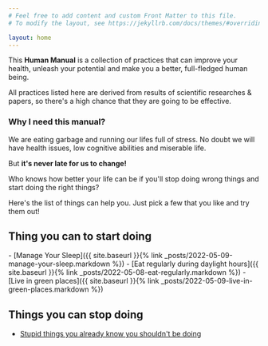 ```yaml
---
# Feel free to add content and custom Front Matter to this file.
# To modify the layout, see https://jekyllrb.com/docs/themes/#overriding-theme-defaults

layout: home
---
```


This **Human Manual** is a collection of practices that can improve your health, unleash your potential and make you a better, full-fledged human being.

All practices listed here are derived from results of scientific researches & papers, so there's a high chance that they are going to be effective.


### Why I need this manual?
We are eating garbage and running our lifes full of stress. No doubt we will have health issues, low cognitive abilities and miserable life.

But **it's never late for us to change!**

Who knows how better your life can be if you'll stop doing wrong things and start doing the right things?

Here's the list of things can help you. Just pick a few that you like and try them out!

## Thing you can to start doing
<div class="datatable-begin"></div>
- [Manage Your Sleep]({{ site.baseurl }}{% link _posts/2022-05-09-manage-your-sleep.markdown %})     
- [Eat regularly during daylight hours]({{ site.baseurl }}{% link _posts/2022-05-08-eat-regularly.markdown %}) 
- [Live in green places]({{ site.baseurl }}{% link _posts/2022-05-09-live-in-green-places.markdown %})

<div class="datatable-end"></div>

## Things you can stop doing
- [Stupid things you already know you shouldn't be doing](https://www.youtube.com/watch?v=sLXbqFQ3ios)
